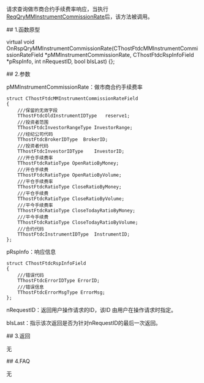 <p>请求查询做市商合约手续费率响应，当执行<a href="../../CTHOSTFTDCTRADERSPI/REQQRYMMINSTRUMENTCOMMISSIONRATE/">ReqQryMMInstrumentCommissionRate</a>后，该方法被调用。</p>
<span class="anchor" id="d3385b8d-fc0f-4001-b3e7-7784b7828994"></span>
## 1.函数原型
<p>virtual void OnRspQryMMInstrumentCommissionRate(CThostFtdcMMInstrumentCommissionRateField *pMMInstrumentCommissionRate, CThostFtdcRspInfoField *pRspInfo, int nRequestID, bool bIsLast) {};</p>
<span class="anchor" id="a7fdcae6-cd4d-4182-a8be-16e90bf21e4d"></span>
## 2.参数
<p>pMMInstrumentCommissionRate：做市商合约手续费率</p>
<pre><code>struct CThostFtdcMMInstrumentCommissionRateField
{
    ///保留的无效字段
    TThostFtdcOldInstrumentIDType   reserve1;
    ///投资者范围
    TThostFtdcInvestorRangeType InvestorRange;
    ///经纪公司代码
    TThostFtdcBrokerIDType  BrokerID;
    ///投资者代码
    TThostFtdcInvestorIDType    InvestorID;
    ///开仓手续费率
    TThostFtdcRatioType OpenRatioByMoney;
    ///开仓手续费
    TThostFtdcRatioType OpenRatioByVolume;
    ///平仓手续费率
    TThostFtdcRatioType CloseRatioByMoney;
    ///平仓手续费
    TThostFtdcRatioType CloseRatioByVolume;
    ///平今手续费率
    TThostFtdcRatioType CloseTodayRatioByMoney;
    ///平今手续费
    TThostFtdcRatioType CloseTodayRatioByVolume;
    ///合约代码
    TThostFtdcInstrumentIDType  InstrumentID;
};
</code></pre>
<p>pRspInfo：响应信息</p>
<pre><code>struct CThostFtdcRspInfoField
{
    ///错误代码
    TThostFtdcErrorIDType ErrorID;
    ///错误信息
    TThostFtdcErrorMsgType ErrorMsg;
};
</code></pre>
<p>nRequestID：返回用户操作请求的ID，该ID 由用户在操作请求时指定。</p>
<p>bIsLast：指示该次返回是否为针对nRequestID的最后一次返回。</p>
<span class="anchor" id="b0ad5124-b0ef-4d61-8443-6ac5fdde23b0"></span>
## 3.返回
<p>无</p>
<span class="anchor" id="f93e526b-9ebe-4b02-963d-b68d2f9572f9"></span>
## 4.FAQ
<p>无</p>
